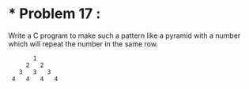 # * Problem 17 :

Write a C program to make such a pattern like a pyramid with a number which will repeat the number in the same row.

           1
         2   2
       3   3   3
     4   4   4   4
